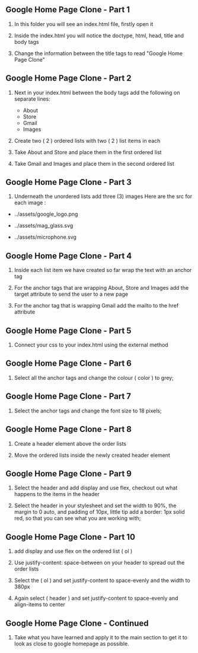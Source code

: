 ## Google Home Page Clone - Part 1

1. In this folder you will see an index.html file, firstly open it

2. Inside the index.html you will notice the doctype, html, head, title and body tags

3. Change the information between the title tags to read "Google Home Page Clone"

## Google Home Page Clone - Part 2

1. Next in your index.html between the body tags add the following on separate lines:

   - About
   - Store
   - Gmail
   - Images

2. Create two ( 2 ) ordered lists with two ( 2 ) list items in each

3. Take About and Store and place them in the first ordered list

4. Take Gmail and Images and place them in the second ordered list

## Google Home Page Clone - Part 3

1. Underneath the unordered lists add three (3) images
   Here are the src for each image :

- ../assets/google_logo.png

- ../assets/mag_glass.svg

- ../assets/microphone.svg

## Google Home Page Clone - Part 4

1. Inside each list item we have created so far wrap the text with an anchor tag

2. For the anchor tags that are wrapping About, Store and Images add the target attribute to send the user to a new page

3. For the anchor tag that is wrapping Gmail add the mailto to the href attribute

## Google Home Page Clone - Part 5

1. Connect your css to your index.html using the external method

## Google Home Page Clone - Part 6

1. Select all the anchor tags and change the colour ( color ) to grey;

## Google Home Page Clone - Part 7

1. Select the anchor tags and change the font size to 18 pixels;

## Google Home Page Clone - Part 8

1. Create a header element above the order lists

2. Move the ordered lists inside the newly created header element

## Google Home Page Clone - Part 9

1. Select the header and add display and use flex, checkout out what happens to the items in the header

2. Select the header in your stylesheet and set the width to 90%, the margin to 0 auto, and padding of 10px, little tip add a border: 1px solid red, so that you can see what you are working with;

## Google Home Page Clone - Part 10

1. add display and use flex on the ordered list ( ol )

2. Use justify-content: space-between on your header to spread out the order lists

3. Select the ( ol ) and set justify-content to space-evenly and the width to 380px

4. Again select ( header ) and set justify-content to space-evenly and align-items to center

## Google Home Page Clone - Continued

1. Take what you have learned and apply it to the main section to get it to look as close to google homepage as possible.
